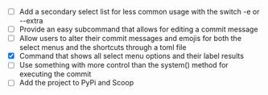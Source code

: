 - [ ] Add a secondary select list for less common usage with the switch -e or --extra  
- [ ] Provide an easy subcommand that allows for editing a commit message  
- [ ] Allow users to alter their commit messages and emojis for both the select menus and the shortcuts through a toml file  
- [x] Command that shows all select menu options and their label results 
- [ ] Use something with more control than the system() method for executing the commit
- [ ] Add the project to PyPi and Scoop
